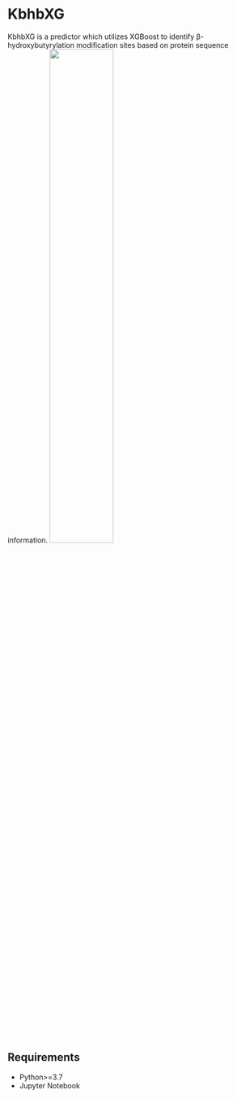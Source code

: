 # KbhbXG
KbhbXG is a predictor which utilizes XGBoost to identify β-hydroxybutyrylation modification sites based on protein sequence information.
<img src=https://github.com/Lab-Xu/KbhbXG/assets/57105813/58886fe5-5271-44b7-83bd-4b36e6bd0168 width=50% />
## Requirements
- Python>=3.7
- Jupyter Notebook
